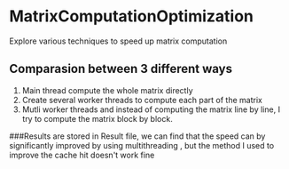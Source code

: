 # MatrixComputationOptimization
Explore various techniques to speed up matrix computation

## Comparasion between 3 different ways
1. Main thread compute the whole matrix directly
2. Create several worker threads to compute each part of the matrix
3. Mutli worker threads and instead of computing the matrix line by line, I try to compute the matrix block by block.

###Results are stored in Result file, we can find that the speed can by significantly improved by using multithreading , but the method I used to improve the cache hit doesn't work fine
